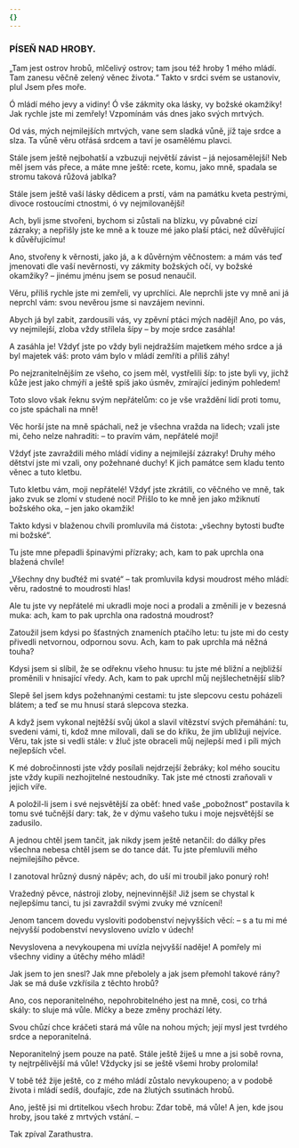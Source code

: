 ```yaml
---
{}
---
```


### PÍSEŇ NAD HROBY.

„Tam jest ostrov hrobů, mlčelivý ostrov; tam jsou též hroby 1 mého mládí. Tam zanesu věčně zelený věnec života.“ Takto v srdci svém se ustanoviv, plul Jsem přes moře.

Ó mládí mého jevy a vidiny! Ó vše zákmity oka lásky, vy božské okamžiky! Jak rychle jste mi zemřely! Vzpomínám vás dnes jako svých mrtvých.

Od vás, mých nejmilejších mrtvých, vane sem sladká vůně, jíž taje srdce a slza. Ta vůně věru otřásá srdcem a taví je osamělému plavci.

Stále jsem ještě nejbohatší a vzbuzuji největší závist – já nejosamělejší! Neb měl jsem vás přece, a máte mne ještě: rcete, komu, jako mně, spadala se stromu taková růžová jablka?

Stále jsem ještě vaší lásky dědicem a prstí, vám na památku kveta pestrými, divoce rostoucími ctnostmi, ó vy nejmilovanější!

Ach, byli jsme stvořeni, bychom si zůstali na blízku, vy půvabné cizí zázraky; a nepřišly jste ke mně a k touze mé jako plaší ptáci, než důvěřující k důvěřujícímu!

Ano, stvořeny k věrnosti, jako já, a k důvěrným věčnostem: a mám vás teď jmenovati dle vaší nevěrnosti, vy zákmity božských očí, vy božské okamžiky? – jinému jménu jsem se posud nenaučil.

Věru, příliš rychle jste mi zemřeli, vy uprchlíci. Ale neprchli jste vy mně ani já neprchl vám: svou nevěrou jsme si navzájem nevinni.

Abych já byl zabit, zardousili vás, vy zpěvní ptáci mých nadějí! Ano, po vás, vy nejmilejší, zloba vždy střílela šípy – by moje srdce zasáhla!

A zasáhla je! Vždyť jste po vždy byli nejdražším majetkem mého srdce a já byl majetek váš: proto vám bylo v mládí zemříti a příliš záhy!

Po nejzranitelnějším ze všeho, co jsem měl, vystřelili šíp: to jste byli vy, jichž kůže jest jako chmýří a ještě spíš jako úsměv, zmírající jediným pohledem!

Toto slovo však řeknu svým nepřátelům: co je vše vraždění lidí proti tomu, co jste spáchali na mně!

Věc horší jste na mně spáchali, než je všechna vražda na lidech; vzali jste mi, čeho nelze nahraditi: – to pravím vám, nepřátelé moji!

Vždyť jste zavraždili mého mládí vidiny a nejmilejší zázraky! Druhy mého dětství jste mi vzali, ony požehnané duchy! K jich památce sem kladu tento věnec a tuto kletbu.

Tuto kletbu vám, moji nepřátelé! Vždyť jste zkrátili, co věčného ve mně, tak jako zvuk se zlomí v studené noci! Přišlo to ke mně jen jako mžiknutí božského oka, – jen jako okamžik!

Takto kdysi v blaženou chvíli promluvila má čistota: „všechny bytosti buďte mi božské“.

Tu jste mne přepadli špinavými přízraky; ach, kam to pak uprchla ona blažená chvíle!

„Všechny dny buďtéž mi svaté“ – tak promluvila kdysi moudrost mého mládí: věru, radostné to moudrosti hlas!

Ale tu jste vy nepřátelé mi ukradli moje noci a prodali a změnili je v bezesná muka: ach, kam to pak uprchla ona radostná moudrost?

Zatoužil jsem kdysi po šťastných znameních ptačího letu: tu jste mi do cesty přivedli netvornou, odpornou sovu. Ach, kam to pak uprchla má něžná touha? 

Kdysi jsem si slíbil, že se odřeknu všeho hnusu: tu jste mé bližní a nejbližší proměnili v hnisající vředy. Ach, kam to pak uprchl můj nejšlechetnější slib? 

Slepě šel jsem kdys požehnanými cestami: tu jste slepcovu cestu poházeli blátem; a teď se mu hnusí stará slepcova stezka. 

A když jsem vykonal nejtěžší svůj úkol a slavil vítězství svých přemáhání: tu, svedeni vámi, ti, kdož mne milovali, dali se do křiku, že jim ubližuji nejvíce. Věru, tak jste si vedli stále: v žluč jste obraceli můj nejlepší med i píli mých nejlepších včel. 

K mé dobročinnosti jste vždy posílali nejdrzejší žebráky; kol mého soucitu jste vždy kupili nezhojitelné nestoudníky. Tak jste mé ctnosti zraňovali v jejich víře.

A položil-li jsem i své nejsvětější za oběť: hned vaše „pobožnost“ postavila k tomu své tučnější dary: tak, že v dýmu vašeho tuku i moje nejsvětější se zadusilo.

A jednou chtěl jsem tančit, jak nikdy jsem ještě netančil: do dálky přes všechna nebesa chtěl jsem se do tance dát. Tu jste přemluvili mého nejmilejšího pěvce.

I zanotoval hrůzný dusný nápěv; ach, do uší mi troubil jako ponurý roh!

Vražedný pěvce, nástroji zloby, nejnevinnější! Již jsem se chystal k nejlepšímu tanci, tu jsi zavraždil svými zvuky mé vznícení!

Jenom tancem dovedu vysloviti podobenství nejvyšších věcí: – s a tu mi mé nejvyšší podobenství nevysloveno uvízlo v údech! 

Nevyslovena a nevykoupena mi uvízla nejvyšší naděje! A pomřely mi všechny vidiny a útěchy mého mládí! 

Jak jsem to jen snesl? Jak mne přebolely a jak jsem přemohl takové rány? Jak se má duše vzkřísila z těchto hrobů? 

Ano, cos neporanitelného, nepohrobitelného jest na mně, cosi, co trhá skály: to sluje má vůle. Mlčky a beze změny prochází léty. 

Svou chůzí chce kráčeti stará má vůle na nohou mých; její mysl jest tvrdého srdce a neporanitelná. 

Neporanitelný jsem pouze na patě. Stále ještě žiješ u mne a jsi sobě rovna, ty nejtrpělivější má vůle! Vždycky jsi se ještě všemi hroby prolomila! 

V tobě též žije ještě, co z mého mládí zůstalo nevykoupeno; a v podobě života i mládí sedíš, doufajíc, zde na žlutých ssutinách hrobů.

Ano, ještě jsi mi drtitelkou všech hrobu: Zdar tobě, má vůle! A jen, kde jsou hroby, jsou také z mrtvých vstání. –

  

Tak zpíval Zarathustra.
